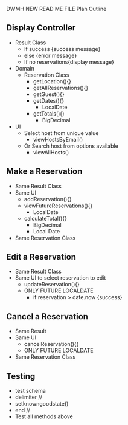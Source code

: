 DWMH NEW READ ME FILE
Plan Outline
## Display Controller 
- Result Class
  - If success {success message}
  - else {error message}
  - If no reservations{display message}
- Domain
  - Reservation Class
    - getLocation(){}
    - getAllReservations(){}
    - getGuest(){}
    - getDates(){}
      - LocalDate
    - getTotals(){}
      - BigDecimal
- UI
  - Select host from unique value
    - viewHostsByEmail() 
  - Or Search host from options available
    - viewAllHosts()
## Make a Reservation
- Same Result Class 
- Same UI 
  - addReservation(){}
  - viewFutureReservations(){}
    - LocalDate
  - calculateTotal(){}
    - BigDecimal
    - Local Date
- Same Reservation Class
## Edit a Reservation
- Same Result Class
- Same UI to select reservation to edit
  - updateReservation(){}
  - ONLY FUTURE LOCALDATE
    - if reservation > date.now {success}
## Cancel a Reservation
- Same Result
- Same UI
  - cancelReservation(){}
  - ONLY FUTURE LOCALDATE
- Same Reservation Class
## Testing
- test schema 
- delimiter //
- setknowngoodstate()
- end //
- Test all methods above
